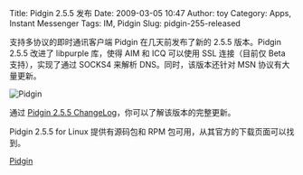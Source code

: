 Title: Pidgin 2.5.5 发布
Date: 2009-03-05 10:47
Author: toy
Category: Apps, Instant Messenger
Tags: IM, Pidgin
Slug: pidgin-255-released

支持多协议的即时通讯客户端 Pidgin 在几天前发布了新的 2.5.5 版本。Pidgin
2.5.5 改进了 libpurple 库，使得 AIM 和 ICQ 可以使用 SSL 连接（目前仅
Beta 支持），实现了通过 SOCKS4 来解析 DNS。同时，该版本还针对 MSN
协议有大量更新。

![Pidgin](http://i.linuxtoy.org/i/logo/pidgin.png)

通过 [Pidgin 2.5.5
ChangeLog](http://developer.pidgin.im/wiki/ChangeLog)，你可以了解该版本的完整更新。

Pidgin 2.5.5 for Linux 提供有源码包和 RPM
包可用，从其官方的下载页面可以找到。

[Pidgin](http://pidgin.im/download/)
